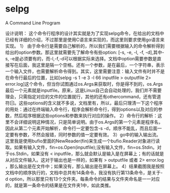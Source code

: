 # selpg
A Command Line Program



设计说明：
	这个命令行程序的设计其实就是为了实现selpg命令，在给出的文档中已经有详细的介绍，不过那里是使用C语言来实现的，而这里则要求使用go语言来实现。
	1） 由于命令行是需要自己解析的，所以我们需要根据输入的命令解析得到给出的option参数。那这里就需要先了解命令有些option: [-s, -e, -l, -f, -d],其中-s, -e是必须要有的，而-l,-f,-d可以根据实际来选择。文档中option需要参数是直接写在后面，我这里是隔一个空格。还有一个参数，是在最后，一个字符串，表示一个输入文件，也需要解析命令得到。其实，这里需要注意：输入文件有时并不是在命令行最后的位置，比如[selpg -s 1 -e 3 -l 66 inputfile > outputfile 2> error.log]这个命令，但当你试图通过os.Args来获取时，你是得不到的，os.Args最后一个元素就是inputfile。原来，这是Linux自己会自动处理的，我们并不需要理会，只需指定对应的文件的位置就行，其他的还有othercommand，还有管道符[|]。这些options的含义就不多说，文档里有，所以，最后只理清一下这个程序的用处：通过在终端输入命令行，程序会解析命令行，得到options以及对应的参数，然后程序根据这些options和参数来执行对应的操作。
	2）命令行的解析：这里不会详细说明这种情况，只是简单说明。由于os.Args的第一个元素是程序名，因此从第二个元素开始解析，命令行一定要包含-s -d，顺序不能乱，而且后面一定要有参数，不然会报错，同时参数的值一定要有效。
	3）go中的输入输出流。这里我是使用bufio里面的NewReader(fin)来生成一个bufio.Reader对象进行读取。如果有输入文件，fin=os.Open(inputfile);没有输入文件，fin=os.Stdin。对于os.Stdin，如果没有 < inputfile，那么就会默认是输入是在屏幕上；有的话就是从对应文件输入。这对于输出也是一样的，如果有 > outputfile 或者 2> error.log ，那么输出是在文件中；如果没有，那么输出是在屏幕上。
	4）结果截图我是按照文档中的顺序执行的，文档中总共有14条命令，我没有执行第13条命令，是关于-d option，所以那里只有13个文件夹。每条命令的结果与文件夹命名是一一对应的，就是第一条命令的结果是在文件夹1中，如此类推。
